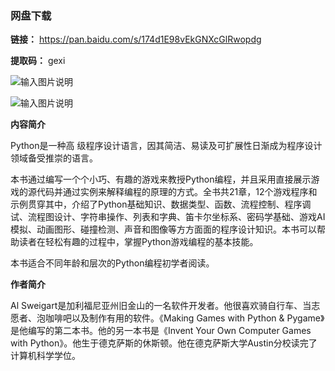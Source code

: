 ### 网盘下载

**链接：** https://pan.baidu.com/s/174d1E98vEkGNXcGlRwopdg 

**提取码：** gexi

![输入图片说明](https://images.gitee.com/uploads/images/2020/0826/100855_f8fc3cb7_7785827.jpeg "图怪兽_6019894cc394ad904689234b6cf6b4c7_99096.jpg")

![输入图片说明](https://images.gitee.com/uploads/images/2020/0709/194034_9c44d218_7785827.png "屏幕截图.png")

 **内容简介** 

Python是一种高 级程序设计语言，因其简洁、易读及可扩展性日渐成为程序设计领域备受推崇的语言。

本书通过编写一个个小巧、有趣的游戏来教授Python编程，并且采用直接展示游戏的源代码并通过实例来解释编程的原理的方式。全书共21章，12个游戏程序和示例贯穿其中，介绍了Python基础知识、数据类型、函数、流程控制、程序调试、流程图设计、字符串操作、列表和字典、笛卡尔坐标系、密码学基础、游戏AI模拟、动画图形、碰撞检测、声音和图像等方方面面的程序设计知识。本书可以帮助读者在轻松有趣的过程中，掌握Python游戏编程的基本技能。

本书适合不同年龄和层次的Python编程初学者阅读。

 **作者简介** 

Al Sweigart是加利福尼亚州旧金山的一名软件开发者。他很喜欢骑自行车、当志愿者、泡咖啡吧以及制作有用的软件。《Making Games with Python & Pygame》是他编写的第二本书。他的另一本书是《Invent Your Own Computer Games with Python》。他生于德克萨斯的休斯顿。他在德克萨斯大学Austin分校读完了计算机科学学位。